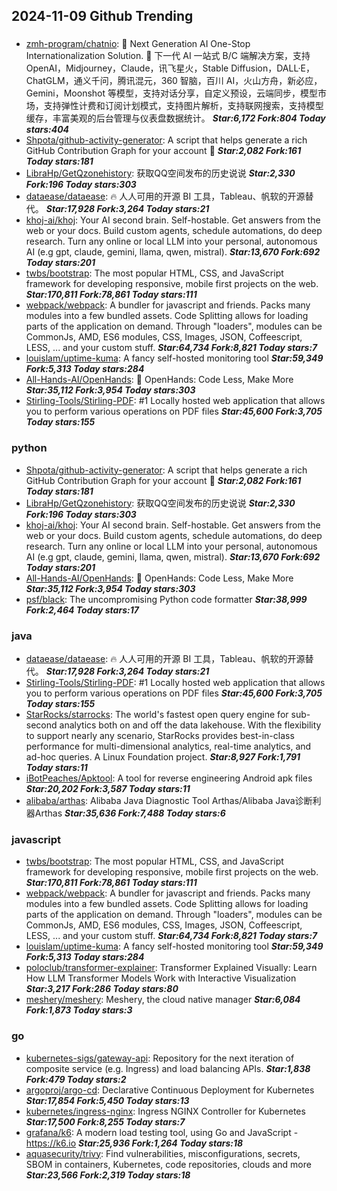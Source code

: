 ## 2024-11-09 Github Trending

### 
* [zmh-program/chatnio](https://github.com/zmh-program/chatnio): 🚀 Next Generation AI One-Stop Internationalization Solution. 🚀 下一代 AI 一站式 B/C 端解决方案，支持 OpenAI，Midjourney，Claude，讯飞星火，Stable Diffusion，DALL·E，ChatGLM，通义千问，腾讯混元，360 智脑，百川 AI，火山方舟，新必应，Gemini，Moonshot 等模型，支持对话分享，自定义预设，云端同步，模型市场，支持弹性计费和订阅计划模式，支持图片解析，支持联网搜索，支持模型缓存，丰富美观的后台管理与仪表盘数据统计。 ***Star:6,172 Fork:804 Today stars:404***
* [Shpota/github-activity-generator](https://github.com/Shpota/github-activity-generator): A script that helps generate a rich GitHub Contribution Graph for your account 🤖 ***Star:2,082 Fork:161 Today stars:181***
* [LibraHp/GetQzonehistory](https://github.com/LibraHp/GetQzonehistory): 获取QQ空间发布的历史说说 ***Star:2,330 Fork:196 Today stars:303***
* [dataease/dataease](https://github.com/dataease/dataease): 🔥 人人可用的开源 BI 工具，Tableau、帆软的开源替代。 ***Star:17,928 Fork:3,264 Today stars:21***
* [khoj-ai/khoj](https://github.com/khoj-ai/khoj): Your AI second brain. Self-hostable. Get answers from the web or your docs. Build custom agents, schedule automations, do deep research. Turn any online or local LLM into your personal, autonomous AI (e.g gpt, claude, gemini, llama, qwen, mistral). ***Star:13,670 Fork:692 Today stars:201***
* [twbs/bootstrap](https://github.com/twbs/bootstrap): The most popular HTML, CSS, and JavaScript framework for developing responsive, mobile first projects on the web. ***Star:170,811 Fork:78,861 Today stars:111***
* [webpack/webpack](https://github.com/webpack/webpack): A bundler for javascript and friends. Packs many modules into a few bundled assets. Code Splitting allows for loading parts of the application on demand. Through "loaders", modules can be CommonJs, AMD, ES6 modules, CSS, Images, JSON, Coffeescript, LESS, ... and your custom stuff. ***Star:64,734 Fork:8,821 Today stars:7***
* [louislam/uptime-kuma](https://github.com/louislam/uptime-kuma): A fancy self-hosted monitoring tool ***Star:59,349 Fork:5,313 Today stars:284***
* [All-Hands-AI/OpenHands](https://github.com/All-Hands-AI/OpenHands): 🙌 OpenHands: Code Less, Make More ***Star:35,112 Fork:3,954 Today stars:303***
* [Stirling-Tools/Stirling-PDF](https://github.com/Stirling-Tools/Stirling-PDF): #1 Locally hosted web application that allows you to perform various operations on PDF files ***Star:45,600 Fork:3,705 Today stars:155***

### python
* [Shpota/github-activity-generator](https://github.com/Shpota/github-activity-generator): A script that helps generate a rich GitHub Contribution Graph for your account 🤖 ***Star:2,082 Fork:161 Today stars:181***
* [LibraHp/GetQzonehistory](https://github.com/LibraHp/GetQzonehistory): 获取QQ空间发布的历史说说 ***Star:2,330 Fork:196 Today stars:303***
* [khoj-ai/khoj](https://github.com/khoj-ai/khoj): Your AI second brain. Self-hostable. Get answers from the web or your docs. Build custom agents, schedule automations, do deep research. Turn any online or local LLM into your personal, autonomous AI (e.g gpt, claude, gemini, llama, qwen, mistral). ***Star:13,670 Fork:692 Today stars:201***
* [All-Hands-AI/OpenHands](https://github.com/All-Hands-AI/OpenHands): 🙌 OpenHands: Code Less, Make More ***Star:35,112 Fork:3,954 Today stars:303***
* [psf/black](https://github.com/psf/black): The uncompromising Python code formatter ***Star:38,999 Fork:2,464 Today stars:17***

### java
* [dataease/dataease](https://github.com/dataease/dataease): 🔥 人人可用的开源 BI 工具，Tableau、帆软的开源替代。 ***Star:17,928 Fork:3,264 Today stars:21***
* [Stirling-Tools/Stirling-PDF](https://github.com/Stirling-Tools/Stirling-PDF): #1 Locally hosted web application that allows you to perform various operations on PDF files ***Star:45,600 Fork:3,705 Today stars:155***
* [StarRocks/starrocks](https://github.com/StarRocks/starrocks): The world's fastest open query engine for sub-second analytics both on and off the data lakehouse. With the flexibility to support nearly any scenario, StarRocks provides best-in-class performance for multi-dimensional analytics, real-time analytics, and ad-hoc queries. A Linux Foundation project. ***Star:8,927 Fork:1,791 Today stars:11***
* [iBotPeaches/Apktool](https://github.com/iBotPeaches/Apktool): A tool for reverse engineering Android apk files ***Star:20,202 Fork:3,587 Today stars:11***
* [alibaba/arthas](https://github.com/alibaba/arthas): Alibaba Java Diagnostic Tool Arthas/Alibaba Java诊断利器Arthas ***Star:35,636 Fork:7,488 Today stars:6***

### javascript
* [twbs/bootstrap](https://github.com/twbs/bootstrap): The most popular HTML, CSS, and JavaScript framework for developing responsive, mobile first projects on the web. ***Star:170,811 Fork:78,861 Today stars:111***
* [webpack/webpack](https://github.com/webpack/webpack): A bundler for javascript and friends. Packs many modules into a few bundled assets. Code Splitting allows for loading parts of the application on demand. Through "loaders", modules can be CommonJs, AMD, ES6 modules, CSS, Images, JSON, Coffeescript, LESS, ... and your custom stuff. ***Star:64,734 Fork:8,821 Today stars:7***
* [louislam/uptime-kuma](https://github.com/louislam/uptime-kuma): A fancy self-hosted monitoring tool ***Star:59,349 Fork:5,313 Today stars:284***
* [poloclub/transformer-explainer](https://github.com/poloclub/transformer-explainer): Transformer Explained Visually: Learn How LLM Transformer Models Work with Interactive Visualization ***Star:3,217 Fork:286 Today stars:80***
* [meshery/meshery](https://github.com/meshery/meshery): Meshery, the cloud native manager ***Star:6,084 Fork:1,873 Today stars:3***

### go
* [kubernetes-sigs/gateway-api](https://github.com/kubernetes-sigs/gateway-api): Repository for the next iteration of composite service (e.g. Ingress) and load balancing APIs. ***Star:1,838 Fork:479 Today stars:2***
* [argoproj/argo-cd](https://github.com/argoproj/argo-cd): Declarative Continuous Deployment for Kubernetes ***Star:17,854 Fork:5,450 Today stars:13***
* [kubernetes/ingress-nginx](https://github.com/kubernetes/ingress-nginx): Ingress NGINX Controller for Kubernetes ***Star:17,500 Fork:8,255 Today stars:7***
* [grafana/k6](https://github.com/grafana/k6): A modern load testing tool, using Go and JavaScript - https://k6.io ***Star:25,936 Fork:1,264 Today stars:18***
* [aquasecurity/trivy](https://github.com/aquasecurity/trivy): Find vulnerabilities, misconfigurations, secrets, SBOM in containers, Kubernetes, code repositories, clouds and more ***Star:23,566 Fork:2,319 Today stars:18***
